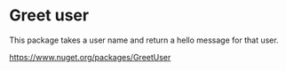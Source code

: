 # Greet user

This package takes a user name and return a hello message for that user.

https://www.nuget.org/packages/GreetUser
